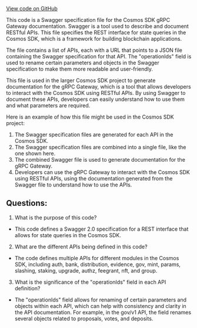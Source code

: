 [View code on GitHub](https://github.com/cosmos/cosmos-sdk/blob/main/client/docs/config.json)

This code is a Swagger specification file for the Cosmos SDK gRPC Gateway documentation. Swagger is a tool used to describe and document RESTful APIs. This file specifies the REST interface for state queries in the Cosmos SDK, which is a framework for building blockchain applications. 

The file contains a list of APIs, each with a URL that points to a JSON file containing the Swagger specification for that API. The "operationIds" field is used to rename certain parameters and objects in the Swagger specification to make them more readable and user-friendly. 

This file is used in the larger Cosmos SDK project to generate documentation for the gRPC Gateway, which is a tool that allows developers to interact with the Cosmos SDK using RESTful APIs. By using Swagger to document these APIs, developers can easily understand how to use them and what parameters are required. 

Here is an example of how this file might be used in the Cosmos SDK project:

1. The Swagger specification files are generated for each API in the Cosmos SDK.
2. The Swagger specification files are combined into a single file, like the one shown here.
3. The combined Swagger file is used to generate documentation for the gRPC Gateway.
4. Developers can use the gRPC Gateway to interact with the Cosmos SDK using RESTful APIs, using the documentation generated from the Swagger file to understand how to use the APIs.
## Questions: 
 1. What is the purpose of this code?
- This code defines a Swagger 2.0 specification for a REST interface that allows for state queries in the Cosmos SDK.

2. What are the different APIs being defined in this code?
- The code defines multiple APIs for different modules in the Cosmos SDK, including auth, bank, distribution, evidence, gov, mint, params, slashing, staking, upgrade, authz, feegrant, nft, and group.

3. What is the significance of the "operationIds" field in each API definition?
- The "operationIds" field allows for renaming of certain parameters and objects within each API, which can help with consistency and clarity in the API documentation. For example, in the gov/v1 API, the field renames several objects related to proposals, votes, and deposits.